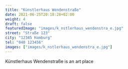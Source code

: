 ```yaml
---
title: "Künstlerhaus Wendenstraße"
date: 2021-06-25T20:18:28+02:00
weight: 4
draft: false
featuredImage: "images/k_nstlerhaus_wendenstra_e.jpg"
street: "Straße 123"
city: "12345 Hamburg"
tel: "040 123456"
images: ["images/k_nstlerhaus_wendenstra_e.jpg"]
---
```


Künstlerhaus Wendenstraße is an art place
